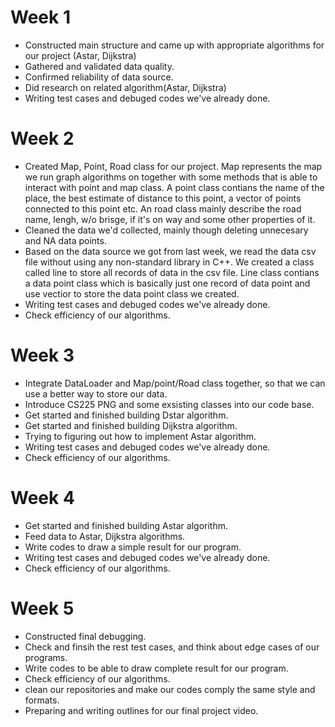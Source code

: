 # Week 1

- Constructed main structure and came up with appropriate algorithms for our project (Astar, Dijkstra)
- Gathered and validated data quality.
- Confirmed reliability of data source.
- Did research on related algorithm(Astar, Dijkstra) 
- Writing test cases and debuged codes we've already done.

# Week 2
- Created Map, Point, Road class for our project. Map represents the map we run graph algorithms on together with some methods that is able to interact with point and map class. A point class contians the name of the place, the best estimate of distance to this point, a vector of points connected to this point etc. An road class mainly describe the road name, lengh, w/o brisge, if it's on way and some other properties of it.
- Cleaned the data we'd collected, mainly though deleting unnecesary and NA data points.
- Based on the data source we got from last week, we read the data csv file without using any non-standard library in C++. We created a class called line to store all records of data in the csv file. Line class contians a data point class which is basically just one record of data point and use vectior to store the data point class we created.
- Writing test cases and debuged codes we've already done.
- Check efficiency of our algorithms.

# Week 3
- Integrate DataLoader and Map/point/Road class together, so that we can use a better way to store our data.
- Introduce CS225 PNG and some exsisting classes into our code base.
- Get started and finished building Dstar algorithm.
- Get started and finished building Dijkstra algorithm.
- Trying to figuring out how to implement Astar algorithm.
- Writing test cases and debuged codes we've already done.
- Check efficiency of our algorithms.

# Week 4
- Get started and finished building Astar algorithm.
- Feed data to Astar, Dijkstra algorithms.
- Write codes to draw a simple result for our program.
- Writing test cases and debuged codes we've already done.
- Check efficiency of our algorithms.


# Week 5
- Constructed final debugging.
- Check and finsih the rest test cases, and think about edge cases of our programs.
- Write codes to be able to draw complete result for our program.
- Check efficiency of our algorithms.
- clean our repositories and make our codes comply the same style and formats.
- Preparing and  writing outlines for our final project video.
